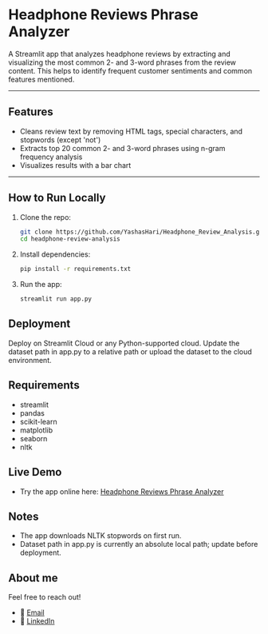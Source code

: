 # Headphone Reviews Phrase Analyzer

A Streamlit app that analyzes headphone reviews by extracting and visualizing the most common 2- and 3-word phrases from the review content. 
This helps to identify frequent customer sentiments and common features mentioned.

---

## Features

- Cleans review text by removing HTML tags, special characters, and stopwords (except 'not')
- Extracts top 20 common 2- and 3-word phrases using n-gram frequency analysis
- Visualizes results with a bar chart

---

## How to Run Locally

1. Clone the repo:

   ```bash
   git clone https://github.com/YashasHari/Headphone_Review_Analysis.git
   cd headphone-review-analysis

2. Install dependencies:

   ```bash
   pip install -r requirements.txt

4. Run the app:

   ```bash
   streamlit run app.py

## Deployment
   Deploy on Streamlit Cloud or any Python-supported cloud. Update the dataset path in app.py to a relative path or upload the dataset to the cloud environment.

## Requirements
  - streamlit
  - pandas
  - scikit-learn
  - matplotlib
  - seaborn
  - nltk

## Live Demo
- Try the app online here:
  [Headphone Reviews Phrase Analyzer](https://headphone-review-analysis.streamlit.app/)

## Notes

- The app downloads NLTK stopwords on first run.
- Dataset path in app.py is currently an absolute local path; update before deployment.

## About me

Feel free to reach out!

- 📧 [Email](mailto:vhyashas@gmail.com)
- 🔗 [LinkedIn](https://www.linkedin.com/in/v-h-yashas/)
   
   
   

